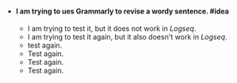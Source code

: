 - #### I am trying to ues **Grammarly** to revise a wordy sentence. #idea
	- I am trying to test it, but it does not work in *Logseq*.
	- I am trying to test it again, but it also doesn't work in *Logseq*.
	- test again.
	- Test again.
	- Test again.
	- Test again.